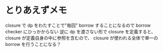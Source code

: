 # とりあえずメモ
closure で dp をわたすことで"毎回" borrow することになるので borrow checker にひっかからない
逆に dp を渡さない形で closure を定義すると、 closure が定義自身の中に参照を含むので、
closure が使われる全体で単一の borrow を行うことになる？